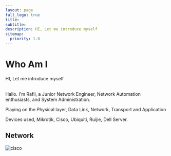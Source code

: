 ```yaml
---
layout: page
full_logo: true
title: 
subtitle: 
description: HI, Let me introduce myself
sitemap:
  priority: 1.0
---
```

<h1 class="">
    <div class="page-title__text">Who Am I</div>
</h1>

<p class="describe-text">HI, Let me introduce myself</p>
<br>
Hallo. I'm Rafli, a Junior Network Engineer, Network Automation enthusiasts, and System Administration. 

Playing on the Physical layer, Data Link, Network, Transport and Application

Devices used, Mikrotik, Cisco, Ubiquiti, Ruijie, Dell Server. 

## Network
<p>
    <img src="https://img.shields.io/badge/-CISCO-informational?logo=cisco&logoColor=black&style=for-the-badge" style="width: auto;" alt="cisco" />
</p>


<br>
<br>
<br>
<br>
<br>
<br>
<br>
